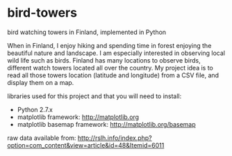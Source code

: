 # bird-towers
bird watching towers in Finland, implemented in Python

When in Finland, I enjoy hiking and spending time in forest enjoying the beautiful nature and landscape. 
I am especially interested in observing local wild life such as birds. 
Finland has many locations to observe birds, different watch towers located all over the country. 
My project idea is to read all those towers location (latitude and longitude) from a CSV file, and display them on a map.

libraries used for this project and that you will need to install:
- Python 2.7.x
- matplotlib framework: http://matplotlib.org
- matplotlib basemap framework: http://matplotlib.org/basemap

raw data available from:
http://rslh.info/index.php?option=com_content&view=article&id=48&Itemid=6011
